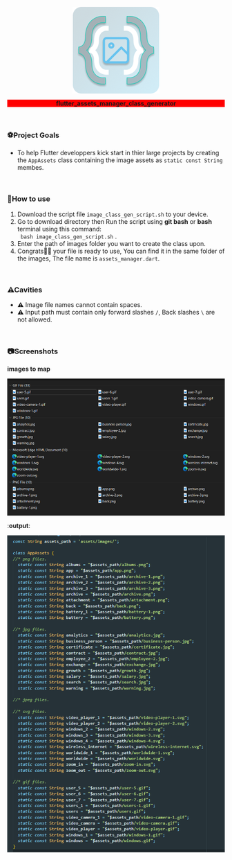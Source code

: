 <p align="center">
  <img align="center" width="200" height="200" src="https://github.com/mohammedsalem97/flutter_assets_manager_class_generator/blob/master/logo.png">
</p>
<p align="center" style="background-color:red">
  <b>flutter_assets_manager_class_generator</b>
</p>
  


<p><br></p>

### ⚽Project Goals

- To help Flutter developpers kick start in thier large projects by creating the `AppAssets` class containing the image assets as `static const String` membes.


<p><br></p>

### 🔧How to use

1. Download the script file `image_class_gen_script.sh` to your device.
2. Go to  download directory then Run the script using **git bash** or **bash** terminal using this command:  
 ` 
  bash image_class_gen_script.sh
  ` .
3. Enter the path of images folder you want to create the class upon.
4. Congrats🎉🎊 your file is ready to use, You can find it in the same folder of the images, The file name is `assets_manager.dart`.


<p><br></p>

### ⚠Cavities 

- ⚠ Image file names cannot contain spaces.
- ⚠ Input path must contain only forward slashes `/`, Back slashes `\` are not allowed.


<p><br></p>

### 📷Screenshots

**images to map**
<p align="center">
  <img align="center"  src="https://github.com/mohammedsalem97/flutter_assets_manager_class_generator/blob/master/assets.png">
</p>

  :**output**:
  <p align="center">
  
  <img align="center"  src="https://github.com/mohammedsalem97/flutter_assets_manager_class_generator/blob/master/output.png">
</p>





